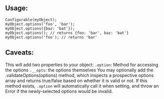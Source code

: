## Usage:
```
Configurable(myObject);
myObject.options('foo', 'bar');
myObject.options({baz: 'bat'});
myObject.options(); // returns {foo: 'bar', baz: 'bat'}
myObject.options('foo'); // returns 'bar'
```
## Caveats:
This will add two properties to your object:
  `.option`: Method for accessing the options
  `.__opts`: the options themselves
You may optionally add the .validateOptions(options) method, which inspects a prospective options array and returns true/false based on whether it is valid or not. If this method exists, `.option` will automatically call it when setting, and throw an Error if the newly-selected options would be invalid.
